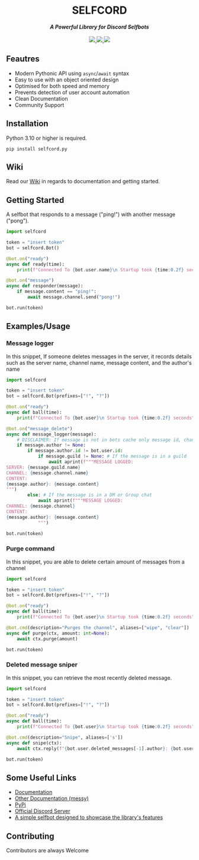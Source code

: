 <div align="center">
<h1 align="center">SELFCORD</h1>
<strong><i>A Powerful Library for Discord Selfbots</i></strong>
<br>
<br>
<a href="https://www.python.org/">
<img src="https://img.shields.io/badge/MADE%20WITH-PYTHON-red?logoColor=red&logo=Python&style=for-the-badge">
</a>
<a href="https://pypi.org/project/selfcord/">
<img src="https://img.shields.io/badge/version-0.2.4-blue?logo=adguard&style=for-the-badge">
</a>
<a href="https://github.com/Shell1010/Selfcord/wiki">
<img src="https://img.shields.io/badge/documentation-green?logo=gitbook&style=for-the-badge">
</a>
</div>

## Feautres
 - Modern Pythonic API using `async`/`await` syntax
 - Easy to use with an object oriented design
 - Optimised for both speed and memory
 - Prevents detection of user account automation
 - Clean Documentation
 - Community Support

## Installation
Python 3.10 or higher is required.
```
pip install selfcord.py
```

## Wiki

Read our [Wiki](https://github.com/Shell1010/Selfcord/wiki) in regards to documentation and getting started.

## Getting Started
A selfbot that responds to a message ("ping!") with another message ("pong").
```py
import selfcord

token = "insert token"
bot = selfcord.Bot()

@bot.on("ready")
async def ready(time):
    print(f"Connected To {bot.user.name}\n Startup took {time:0.2f} seconds")

@bot.on("message")
async def responder(message):
    if message.content == "ping!":
        await message.channel.send("pong!")

bot.run(token)
```
## Examples/Usage
### Message logger
In this snippet, If someone deletes messages in the server, it records details such as the server name, channel name, message content, and the author's name
```python
import selfcord

token = "insert token"
bot = selfcord.Bot(prefixes=["!", "?"])

@bot.on("ready")
async def ball(time):
    print(f"Connected To {bot.user}\n Startup took {time:0.2f} seconds")

@bot.on("message_delete")
async def message_logger(message):
    # DISCLAIMER: If message is not in bots cache only message id, channel id and guild id will be present
    if message.author != None:
        if message.author.id != bot.user.id:
            if message.guild != None: # If the message is in a guild
                await aprint(f"""MESSAGE LOGGED:
SERVER: {message.guild.name}
CHANNEL: {message.channel.name}
CONTENT:
{message.author}: {message.content}
""")
        else: # If the message is in a DM or Group chat
            await aprint(f"""MESSAGE LOGGED:
CHANNEL: {message.channel}
CONTENT:
{message.author}: {message.content}
            """)

bot.run(token)
```
### Purge command
In this snippet, you are able to delete certain amount of messages from a channel
```python
import selfcord

token = "insert token"
bot = selfcord.Bot(prefixes=["!", "?"])

@bot.on("ready")
async def ball(time):
    print(f"Connected To {bot.user}\n Startup took {time:0.2f} seconds")

@bot.cmd(description="Purges the channel", aliases=["wipe", "clear"])
async def purge(ctx, amount: int=None):
    await ctx.purge(amount)

bot.run(token)
```

### Deleted message sniper
In this snippet, you can retrieve the most recently deleted message.
```python
import selfcord

token = "insert token"
bot = selfcord.Bot(prefixes=["!", "?"])

@bot.on("ready")
async def ball(time):
    print(f"Connected To {bot.user}\n Startup took {time:0.2f} seconds")

@bot.cmd(description="Snipe", aliases=['s'])
async def snipe(ctx):
    await ctx.reply(f"{bot.user.deleted_messages[-1].author}: {bot.user.deleted_messages[-1]}")

bot.run(token)
```
## Some Useful Links
- [Documentation](https://github.com/Shell1010/Selfcord/wiki)
- [Other Documentation (messy)](https://github.com/Shell1010/Selfcord/tree/main/docs)
- [PyPi](https://pypi.org/project/selfcord.py/)
- [Official Discord Server](https://discord.gg/FCFnnBGzkg)
- [A simple selfbot designed to showcase the library's features](https://github.com/Shell1010/Aeterna-Selfbot)

## Contributing
Contributors are always Welcome
